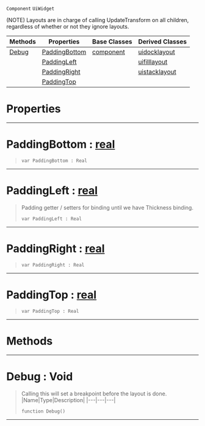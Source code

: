  `Component` `UiWidget`



(NOTE) Layouts are in charge of calling UpdateTransform on all children, regardless of whether or not they ignore layouts.

|Methods|Properties|Base Classes|Derived Classes|
|---|---|---|---|
|[ Debug](uilayout.md#debug-void)|[ PaddingBottom](uilayout.md#paddingbottom-zilch-engin)|[component](component.md)|[uidocklayout](uidocklayout.md)|
| |[ PaddingLeft](uilayout.md#paddingleft-zilch-engine)| |[uifilllayout](uifilllayout.md)|
| |[ PaddingRight](uilayout.md#paddingright-zilch-engine)| |[uistacklayout](uistacklayout.md)|
| |[ PaddingTop](uilayout.md#paddingtop-zilch-engine-d)| | |


 #  Properties


---  
 #  PaddingBottom : [real](../nada_base_types/real.md)

> 
> ``` lang=cpp, name=Nada
> var PaddingBottom : Real


---  
 #  PaddingLeft : [real](../nada_base_types/real.md)

> Padding getter / setters for binding until we have Thickness binding.
> ``` lang=cpp, name=Nada
> var PaddingLeft : Real


---  
 #  PaddingRight : [real](../nada_base_types/real.md)

> 
> ``` lang=cpp, name=Nada
> var PaddingRight : Real


---  
 #  PaddingTop : [real](../nada_base_types/real.md)

> 
> ``` lang=cpp, name=Nada
> var PaddingTop : Real


---  
 #  Methods


---  
 #  Debug : Void

> Calling this will set a breakpoint before the layout is done.
> |Name|Type|Description|
> |---|---|---|
> ``` lang=cpp, name=Nada
> function Debug()
> ``` 


---  
 

 